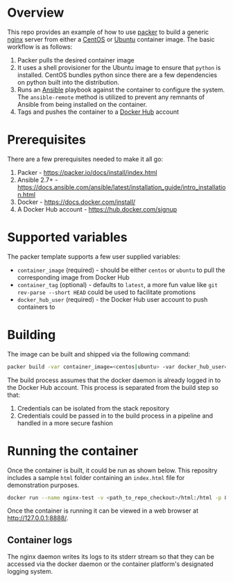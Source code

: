# Overview

This repo provides an example of how to use [packer](https://packer.io/) to build a generic [nginx](http://nginx.com/) server from either a [CentOS](http://centos.org/) or [Ubuntu](https://ubuntu.com/) container image.  The basic workflow is as follows:

1. Packer pulls the desired container image
2. It uses a shell provisioner for the Ubuntu image to ensure that `python` is installed.  CentOS bundles python since there are a few dependencies on python built into the distribution.
3. Runs an [Ansible](https://www.ansible.com/) playbook against the container to configure the system.  The `ansible-remote` method is utilized to prevent any remnants of Ansible from being installed on the container.
4. Tags and pushes the container to a [Docker Hub](http://hub.docker.com/) account

# Prerequisites

There are a few prerequisites needed to make it all go:

1. Packer - https://packer.io/docs/install/index.html
2. Ansible 2.7+ - https://docs.ansible.com/ansible/latest/installation_guide/intro_installation.html
3. Docker - https://docs.docker.com/install/
4. A Docker Hub account - https://hub.docker.com/signup

# Supported variables

The packer template supports a few user supplied variables:

* `container_image` (required) - should be either `centos` or `ubuntu` to pull the corresponding image from Docker Hub
* `container_tag` (optional) - defaults to `latest`, a more fun value like `git rev-parse --short HEAD` could be used to facilitate promotions
* `docker_hub_user` (required) - the Docker Hub user account to push containers to

# Building

The image can be built and shipped via the following command:

```sh
packer build -var container_image=<centos|ubuntu> -var docker_hub_user=<docker_hub_username> template.json
```

The build process assumes that the docker daemon is already logged in to the Docker Hub account.  This process is separated from the build step so that:

1. Credentials can be isolated from the stack repository
2. Credentials could be passed in to the build process in a pipeline and handled in a more secure fashion

# Running the container

Once the container is built, it could be run as shown below.  This repositry includes a sample `html` folder containing an `index.html` file for demonstration purposes.

```sh
docker run --name nginx-test -v <path_to_repo_checkout>/html:/html -p 8888:80 -d <docker_hub_username>/<centos|ubuntu>-nginx:latest
```

Once the container is running it can be viewed in a web browser at http://127.0.0.1:8888/.

## Container logs

The nginx daemon writes its logs to its stderr stream so that they can be accessed via the docker daemon or the container platform's designated logging system.

